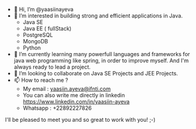 - 👋 Hi, I’m @yaasiinayeva
- 👀 I’m interested in building strong and efficient applications in Java.
  - Java SE
  - Java EE ( fullStack)
  - PostgreSQL
  - MongoDB
  - Python
- 🌱 I’m currently learning many powerfull languages and frameworks for java web 
programming like spring, in order to improve myself. And I'm always ready to lead a project.
- 💞️ I’m looking to collaborate on Java SE Projects and JEE Projects.
- 📫 How to reach me ?
  - My email : yaasiin.ayeva@ifnti.com
  - You can also write me directly in linkedin https://www.linkedin.com/in/yaasiin-ayeva
  - Whatsapp : +22892227826

I'll be pleased to meet you and so great to work with you! ;-)

<!---
yaasiinayeva/yaasiinayeva is a ✨ special ✨ repository because its `README.md` (this file) appears on your GitHub profile.
You can click the Preview link to take a look at your changes.
--->
